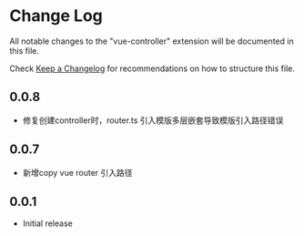 # Change Log

All notable changes to the "vue-controller" extension will be documented in this file.

Check [Keep a Changelog](http://keepachangelog.com/) for recommendations on how to structure this file.

## 0.0.8

- 修复创建controller时，router.ts 引入模版多层嵌套导致模版引入路径错误

## 0.0.7
- 新增copy vue router 引入路径

## 0.0.1
- Initial release